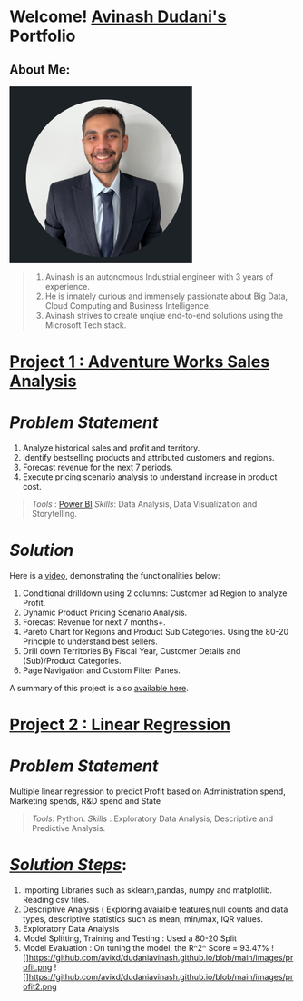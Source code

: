 # Welcome! [Avinash Dudani's](https://www.linkedin.com/in/avinash-dudani/) Portfolio

## About Me:

![](https://github.com/avixd/dudaniavinash.github.io/blob/main/images/Capture.PNG)
> 1. Avinash is an autonomous Industrial engineer with 3 years of experience.
> 2. He is innately curious and immensely passionate about Big Data, Cloud Computing and Business Intelligence.
> 3. Avinash strives to create unqiue end-to-end solutions using the Microsoft Tech stack.


# [Project 1 : Adventure Works Sales Analysis](https://github.com/avixd/Adventure-Works-Sales-Analysis)

# *Problem Statement*
1. Analyze historical sales and profit and territory.
2. Identify bestselling products and attributed customers and regions.
3. Forecast revenue for the next 7 periods.
4. Execute pricing scenario analysis to understand increase in product cost.

> *Tools* : [Power BI](https://www.credly.com/badges/f0925474-6b3f-4455-9b44-a1576025a9e6/linked_in_profile)
> *Skills*: Data Analysis, Data Visualization and Storytelling.

# *Solution*
Here is a [video](https://1drv.ms/f/s!AkGuKJKxOlnAgQiNthHdATh_Ugps?e=XufHrk), demonstrating the functionalities below:
1. Conditional drilldown using 2 columns: Customer ad Region to analyze Profit.
2. Dynamic Product Pricing Scenario Analysis.
3. Forecast Revenue for next 7 months+.
4. Pareto Chart for Regions and Product Sub Categories. Using the 80-20 Principle to understand best sellers.
5. Drill down Territories By Fiscal Year, Customer Details and (Sub)/Product Categories.
6. Page Navigation and Custom Filter Panes.

A summary of this project is also [available here](https://1drv.ms/b/s!AkGuKJKxOlnAgQnnpK9jm-kMUHM6?e=ko3cGO).


# [Project 2 : Linear Regression ](https://github.com/avixd/MultipleLinearRegressioninPython)
# *Problem Statement*
Multiple linear regression to predict Profit based on Administration spend, Marketing spends, R&D spend and State

> *Tools*:  Python. 
> *Skills* : Exploratory Data Analysis, Descriptive and Predictive Analysis.

# [*Solution Steps*](https://1drv.ms/b/s!AkGuKJKxOlnAgQxHIJK4HfocT9F8?e=j7FkPX):
1. Importing Libraries such as sklearn,pandas, numpy and matplotlib. Reading csv files.
2. Descriptive Analysis ( Exploring avaialble features,null counts and data types, descriptive statistics such as mean, min/max, IQR values.
3. Exploratory Data Analysis
4. Model Splitting, Training and Testing : Used a 80-20 Split
5. Model Evaluation : On tuning the model, the R^2^ Score = 93.47%
![]https://github.com/avixd/dudaniavinash.github.io/blob/main/images/profit.png
![]https://github.com/avixd/dudaniavinash.github.io/blob/main/images/profit2.png



